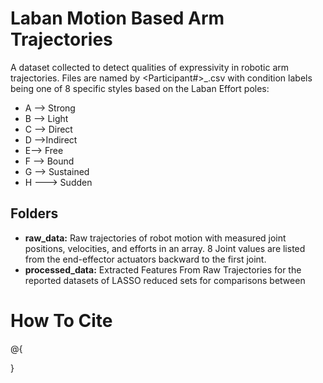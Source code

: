 # Laban Motion Based Arm Trajectories
A dataset collected to detect qualities of expressivity in robotic arm trajectories. Files are named by <Participant#>_<Condition>.csv with condition labels being one of 8 specific styles based on  the Laban Effort poles: 
- A --> Strong
- B --> Light
- C --> Direct
- D -->Indirect
- E--> Free
- F --> Bound
- G --> Sustained 
- H ---> Sudden


## Folders
- **raw_data:** Raw trajectories of robot motion with measured joint positions, velocities, and efforts in an array. 8 Joint values are listed from the end-effector actuators backward to the first joint.     
- **processed_data:** Extracted Features From Raw Trajectories for the reported datasets of LASSO reduced sets for comparisons between 

# How To Cite
@{

}
